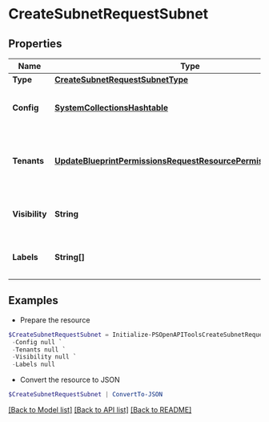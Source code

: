 # CreateSubnetRequestSubnet
## Properties

Name | Type | Description | Notes
------------ | ------------- | ------------- | -------------
**Type** | [**CreateSubnetRequestSubnetType**](CreateSubnetRequestSubnetType.md) |  | [optional] 
**Config** | [**SystemCollectionsHashtable**](.md) | Configuration object. Settings vary by type. | [optional] 
**Tenants** | [**UpdateBlueprintPermissionsRequestResourcePermissionSitesInner[]**](UpdateBlueprintPermissionsRequestResourcePermissionSitesInner.md) | Array of tenant account ID objects that are allowed access | [optional] 
**Visibility** | **String** | private or public | [optional] [default to "private"]
**Labels** | **String[]** | Array of label strings, can be used for filtering. | [optional] 

## Examples

- Prepare the resource
```powershell
$CreateSubnetRequestSubnet = Initialize-PSOpenAPIToolsCreateSubnetRequestSubnet  -Type null `
 -Config null `
 -Tenants null `
 -Visibility null `
 -Labels null
```

- Convert the resource to JSON
```powershell
$CreateSubnetRequestSubnet | ConvertTo-JSON
```

[[Back to Model list]](../README.md#documentation-for-models) [[Back to API list]](../README.md#documentation-for-api-endpoints) [[Back to README]](../README.md)

